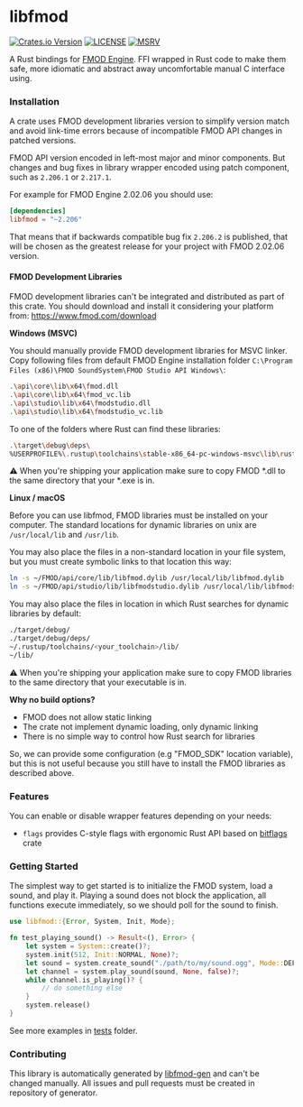 # libfmod

[![Crates.io Version](https://img.shields.io/crates/v/libfmod.svg)](https://crates.io/crates/libfmod)
[![LICENSE](https://img.shields.io/badge/license-MIT-blue.svg)](LICENSE)
[![MSRV](https://img.shields.io/badge/rustc-1.69.0+-ab6000.svg)](https://blog.rust-lang.org/2023/04/20/Rust-1.69.0.html)

A Rust bindings for [FMOD Engine](https://fmod.com/).
FFI wrapped in Rust code to make them safe, more idiomatic
and abstract away uncomfortable manual C interface using.

### Installation

A crate uses FMOD development libraries version to simplify version match and avoid link-time errors because of
incompatible FMOD API changes in patched versions.

FMOD API version encoded in left-most major and minor components. But changes and bug fixes in library wrapper encoded
using patch component, such as `2.206.1` or `2.217.1`.

For example for FMOD Engine 2.02.06 you should use:

```toml
[dependencies]
libfmod = "~2.206"
```

That means that if backwards compatible bug fix `2.206.2` is published, that will be chosen as the greatest
release for your project with FMOD 2.02.06 version.

#### FMOD Development Libraries

FMOD development libraries can't be integrated and distributed as part of this crate.
You should download and install it considering your platform from:
https://www.fmod.com/download

**Windows (MSVC)**

You should manually provide FMOD development libraries for MSVC linker.
Copy following files from default FMOD Engine installation folder
`C:\Program Files (x86)\FMOD SoundSystem\FMOD Studio API Windows\`:

```bash
.\api\core\lib\x64\fmod.dll
.\api\core\lib\x64\fmod_vc.lib
.\api\studio\lib\x64\fmodstudio.dll
.\api\studio\lib\x64\fmodstudio_vc.lib
```

To one of the folders where Rust can find these libraries:

```bash
.\target\debug\deps\
%USERPROFILE%\.rustup\toolchains\stable-x86_64-pc-windows-msvc\lib\rustlib\x86_64-pc-windows-msvc\lib
```

⚠️ When you're shipping your application make sure to copy FMOD *.dll to the same directory that your *.exe is in.

**Linux / macOS**

Before you can use libfmod, FMOD libraries must be installed on your computer.
The standard locations for dynamic libraries on unix are `/usr/local/lib` and `/usr/lib`.

You may also place the files in a non-standard location in your file system, but you must create symbolic links to that
location this way:

```bash
ln -s ~/FMOD/api/core/lib/libfmod.dylib /usr/local/lib/libfmod.dylib
ln -s ~/FMOD/api/studio/lib/libfmodstudio.dylib /usr/local/lib/libfmodstudio.dylib
```

You may also place the files in location in which Rust searches for dynamic libraries by default:

```bash
./target/debug/
./target/debug/deps/
~/.rustup/toolchains/<your_toolchain>/lib/
~/lib/
```

⚠️ When you're shipping your application make sure to copy FMOD libraries to the same directory that your executable is in.

**Why no build options?**

* FMOD does not allow static linking
* The crate not implement dynamic loading, only dynamic linking
* There is no simple way to control how Rust search for libraries

So, we can provide some configuration (e.g "FMOD_SDK" location variable), but this is not useful 
because you still have to install the FMOD libraries as described above.

### Features

You can enable or disable wrapper features depending on your needs:

- `flags` provides C-style flags with ergonomic Rust API based on [bitflags](https://crates.io/crates/bitflags) crate

### Getting Started

The simplest way to get started is to initialize the FMOD system, load a sound, and play it.
Playing a sound does not block the application, all functions execute immediately, so we should poll for the sound to
finish.

```rust
use libfmod::{Error, System, Init, Mode};

fn test_playing_sound() -> Result<(), Error> {
    let system = System::create()?;
    system.init(512, Init::NORMAL, None)?;
    let sound = system.create_sound("./path/to/my/sound.ogg", Mode::DEFAULT, None)?;
    let channel = system.play_sound(sound, None, false)?;
    while channel.is_playing()? {
        // do something else
    }
    system.release()
}
```

See more examples in [tests](tests) folder.

### Contributing

This library is automatically generated by [libfmod-gen](https://github.com/lebedev-games/libfmod-gen)
and can't be changed manually. All issues and pull requests must be created in repository of generator. 
